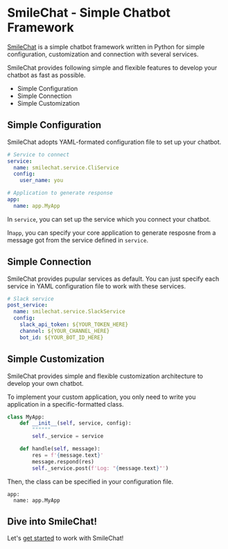 # SmileChat - Simple Chatbot Framework

[SmileChat](https://github.com/noriyukipy/smilechat) is a simple chatbot framework written in Python for simple configuration, customization and connection with several services.

SmileChat provides following simple and flexible features to develop your chatbot as fast as possible.

- Simple Configuration
- Simple Connection
- Simple Customization

## Simple Configuration

SmileChat adopts YAML-formated configuration file to set up your chatbot.

```yaml
# Service to connect
service:
  name: smilechat.service.CliService
  config:
    user_name: you

# Application to generate response
app:
  name: app.MyApp
```

In `service`, you can set up the service which you connect your chatbot.

In`app`, you can specify your core application to generate resposne from a message got from the service defined in `service`.

## Simple Connection

SmileChat provides pupular services as default.
You can just specify each service in YAML configuration file to work with these services.

```yaml
# Slack service
post_service:
  name: smilechat.service.SlackService
  config:
    slack_api_token: ${YOUR_TOKEN_HERE}
    channel: ${YOUR_CHANNEL_HERE}
    bot_id: ${YOUR_BOT_ID_HERE}
```

## Simple Customization

SmileChat provides simple and flexible customization architecture to develop your own chatbot.

To implement your custom application, you only need to write you application in a specific-formatted class.

```py
class MyApp:
    def __init__(self, service, config):
        """"""
        self._service = service

    def handle(self, message):
        res = f'{message.text}'
        message.respond(res)
        self._service.post(f'Log: "{message.text}"')
```

Then, the class can be specified in your configuration file.

```
app:
  name: app.MyApp
```

## Dive into SmileChat!

Let's [get started](./docs/docs/getting_started.md) to work with SmileChat!
